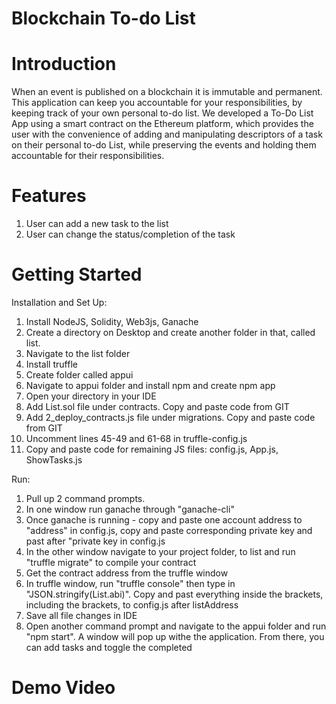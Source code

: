 # Blockchain To-do List

# Introduction
When an event is published on a blockchain it is immutable and permanent. This application can keep you accountable for your responsibilities, by keeping track of your own personal to-do list. 
We developed a To-Do List App using a smart contract on the Ethereum platform, which provides the user with the convenience of adding and manipulating descriptors of a task on their personal to-do List, while preserving the events and holding them accountable for their responsibilities. 

# Features
1. User can add a new task to the list
2. User can change the status/completion of the task

# Getting Started
Installation and Set Up:

1. Install NodeJS, Solidity, Web3js, Ganache
2. Create a directory on Desktop and create another folder in that, called list.
3. Navigate to the list folder
4. Install truffle
5. Create folder called appui
6. Navigate to appui folder and install npm and create npm app 
7. Open your directory in your IDE
8. Add List.sol file under contracts. Copy and paste code from GIT
9. Add 2_deploy_contracts.js file under migrations. Copy and paste code from GIT
10. Uncomment lines 45-49 and 61-68 in truffle-config.js
11. Copy and paste code for remaining JS files: config.js, App.js, ShowTasks.js

Run:

1. Pull up 2 command prompts.
2. In one window run ganache through "ganache-cli"
3. Once ganache is running - copy and paste one account address to "address" in config.js, copy and paste corresponding private key and past after "private key in config.js
4. In the other window navigate to your project folder, to list and run "truffle migrate" to compile your contract
5. Get the contract address from the truffle window
6. In truffle window, run "truffle console" then type in "JSON.stringify(List.abi)". Copy and past everything inside the brackets, including the brackets, to config.js after listAddress
7. Save all file changes in IDE
8. Open another command prompt and navigate to the appui folder and run "npm start". A window will pop up withe the application. From there, you can add tasks and toggle the completed

# Demo Video 
